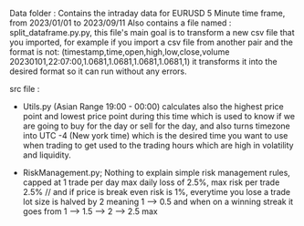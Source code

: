 Data folder : Contains the intraday data for EURUSD 5 Minute time frame, from 2023/01/01 to 2023/09/11
Also contains a file named : split_dataframe.py.py, this file's main goal is to transform a new csv file that you imported, for example if you import a csv file from another pair and the format is not:
(timestamp,time,open,high,low,close,volume
20230101,22:07:00,1.0681,1.0681,1.0681,1.0681,1) 
it transforms it into the desired format so it can run without any errors. 

src file : 
- Utils.py (Asian Range 19:00 - 00:00) calculates also the highest price point and lowest price point during this time which is used to know if we are going to buy for the day or sell for the day, and also turns timezone into UTC -4 (New york time) which
  is the desired time you want to use when trading to get used to the trading hours which are high in volatility and liquidity.

- RiskManagement.py; Nothing to explain simple risk management rules, capped at 1 trade per day max daily loss of 2.5%, max risk per trade 2.5% // and if price is break even risk is 1%, everytime you lose a trade lot size is halved by 2 meaning 1 --> 0.5
  and when on a winning streak it goes from 1 --> 1.5 --> 2 --> 2.5 max 
